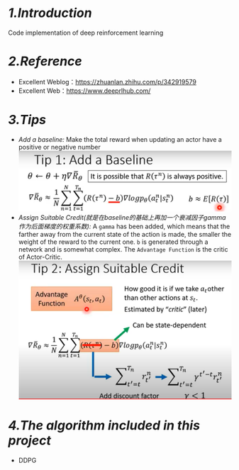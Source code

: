 # _1.Introduction_
Code implementation of deep reinforcement learning

# _2.Reference_
* Excellent Weblog：https://zhuanlan.zhihu.com/p/342919579
* Excellent Web：https://www.deeprlhub.com/

# _3.Tips_
* _Add a baseline:_ Make the total reward when updating an actor have a positive or negative number
![baseline.png](images/baseline.png)
* _Assign Suitable Credit(就是在baseline的基础上再加一个衰减因子gamma作为后面梯度的权重系数):_ A `gamma` has been added, which means that the farther away from the current state of the action is made, the smaller the weight of the reward to the current one.
`b` is generated through a network and is somewhat complex.
The `Advantage Function` is the critic of Actor-Critic.
![credit.png](images/credit.png)

# _4.The algorithm included in this project_
* DDPG
